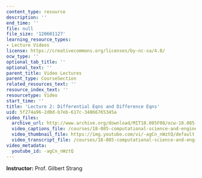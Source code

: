 ```yaml
---
content_type: resource
description: ''
end_time: ''
file: null
file_size: '120601127'
learning_resource_types:
- Lecture Videos
license: https://creativecommons.org/licenses/by-nc-sa/4.0/
ocw_type: ''
optional_tab_title: ''
optional_text: ''
parent_title: Video Lectures
parent_type: CourseSection
related_resources_text: ''
resource_index_text: ''
resourcetype: Video
start_time: ''
title: 'Lecture 2: Differential Eqns and Difference Eqns'
uid: 5f274a96-2d0d-b7eb-617c-34866765345a
video_files:
  archive_url: http://www.archive.org/download/MIT18.085F08/ocw-18.085-f08-lec02_300k.mp4
  video_captions_file: /courses/18-085-computational-science-and-engineering-i-fall-2008/9284175d46a35b5c97c2bdd8001963d5_-agCn_nWztQ.vtt
  video_thumbnail_file: https://img.youtube.com/vi/-agCn_nWztQ/default.jpg
  video_transcript_file: /courses/18-085-computational-science-and-engineering-i-fall-2008/f1d83f13e727a321bffdf8f54f0b90ec_-agCn_nWztQ.pdf
video_metadata:
  youtube_id: -agCn_nWztQ
---
```


**Instructor:** Prof. Gilbert Strang

